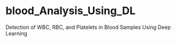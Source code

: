 # blood_Analysis_Using_DL
Detection of WBC, RBC, and Platelets in Blood Samples Using Deep Learning
